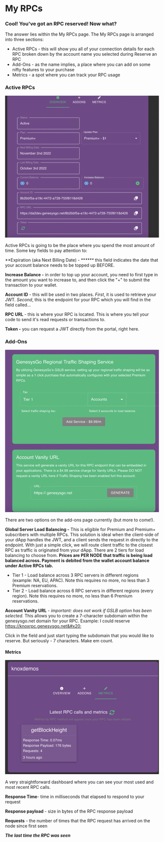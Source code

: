# My RPCs

### Cool! You've got an RPC reserved! Now what?

The answer lies within the My RPCs page. The My RPCs page is arranged into three sections:

* Active RPCs - this will show you all of your connection details for each RPC broken down by the account name you selected during Reserve an RPC
* Add-Ons - as the name implies, a place where you can add on some nifty features to your purchase
* Metrics - a spot where you can track your RPC usage

### Active RPCs

![](<../../.gitbook/assets/Screen Shot 2022-10-03 at 3.50.13 PM.png>)

Active RPCs is going to be the place where you spend the most amount of time. Some key fields to pay attention to:

**Expiration (aka Next Billing Date) - **_****_ this field indicates the date that your account balance needs to be topped up BEFORE.

**Increase Balance -** in order to top up your account, you need to first type in the amount you want to increase to, and then click the "+" to submit the transaction to your wallet.

**Account ID** - this will be used in two places. _First_, it is used to retrieve your JWT. _Second_, this is the endpoint for your RPC which you will find in the field called...

**RPC URL** - this is where your RPC is located. This is where you tell your code to send it's read requests or transactions to.

**Token -** you can request a JWT directly from the portal, right here.

### Add-Ons

![](<../../.gitbook/assets/Screen Shot 2022-10-03 at 3.52.29 PM.png>)

There are two options on the add-ons page currently (but more to come!).&#x20;

**Global Server Load Balancing -** This is eligible for Premium and Premium+ subscribers with multiple RPCs. This solution is ideal when the client-side of your dApp handles the JWT, and a client sends the request in directly to the endpoint. With just a simple click, we will route client traffic to the closest RPC as traffic is originated from your dApp. There are 2 tiers for load balancing to choose from. **Prices are PER NODE that traffic is being load balanced across. Payment is debited from the wallet account balance under Active RPCs tab.**

* Tier 1 - Load balance across 3 RPC servers in different regions (example: NA, EU, APAC). Note this requires no more, no less than 3 Premium reservations.
* Tier 2 - Load balance across 6 RPC servers in different regions (every region). Note this requires no more, no less than 6 Premium reservations.

**Account Vanity URL** - _important: does not work if GSLB option has been selected._ This allows you to create a 7-character subdomain within the genesysgo.net domain for your RPC. Example: I could reserve https://knoxrpc.genesysgo.net&#x20;

Click in the field and just start typing the subdomain that you would like to reserve. But seriously - 7 characters. Make em count.

#### Metrics

![](<../../.gitbook/assets/Screen Shot 2022-10-03 at 7.33.23 PM.png>)

A very straightforward dashboard where you can see your most used and most recent RPC calls.&#x20;

**Response Time**- time in milliseconds that elapsed to respond to your request

**Response payload** - size in bytes of the RPC response payload

**Requests** - the number of times that the RPC request has arrived on the node since first seen

_**The last time the RPC was seen**_
